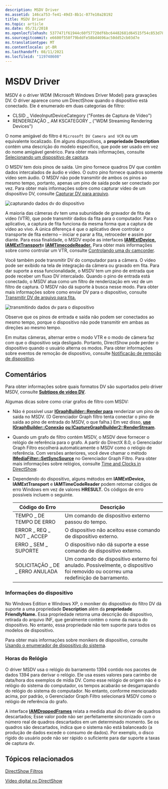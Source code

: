 ```yaml
---
description: MSDV Driver
ms.assetid: 146ca753-fe41-49d3-8b1c-077e10a28192
title: MSDV Driver
ms.topic: article
ms.date: 05/31/2018
ms.openlocfilehash: 5377471f61944c60f57720df6bc64482681d64515f54c853d78cfa405842ff15
ms.sourcegitcommit: e6600f550f79bddfe58bd4696ac50dd52cb03d7e
ms.translationtype: MT
ms.contentlocale: pt-BR
ms.lasthandoff: 08/11/2021
ms.locfileid: "119748608"
---
```

# <a name="msdv-driver"></a>MSDV Driver

MSDV é o driver WDM (Microsoft Windows Driver Model) para gravações DV. O driver aparece como um DirectShow quando o dispositivo está conectado. Ele é enumerado em duas categorias de filtro:

-   CLSID \_ VideoInputDeviceCategory ("Fontes de Captura de Vídeo")
-   RENDERIZAÇÃO \_ AM KSCATEGORY \_ ("WDM Streaming Rendering Devices")

O nome amigável do filtro é `Microsoft DV Camera and VCR` ou um equivalente localizado. Em alguns dispositivos, a **propriedade Description** contém uma descrição do modelo específico, que pode ser usado em vez do nome amigável genérico. Para obter mais informações, consulte [Selecionando um dispositivo de captura](selecting-a-capture-device.md).

O MSDV tem dois pinos de saída. Um pino fornece quadros DV que contêm dados intercalados de áudio e vídeo. O outro pino fornece quadros somente vídeo sem áudio. O MSDV não pode transmitir de ambos os pinos ao mesmo tempo, portanto, apenas um pino de saída pode ser conectado por vez. Para obter mais informações sobre como capturar vídeo de um dispositivo DV, consulte [Capturar DV para arquivo](capture-dv-to-file.md).

![capturando dados dv do dispositivo](images/dv-filters4.png)

A maioria das câmeras dv tem uma subunidade de gravador de fita de vídeo (VTR), que pode transmitir dados da fita para o computador. Para o aplicativo, a captura de fita funciona da mesma forma que a captura de vídeo ao vivo. A única diferença é que o aplicativo deve controlar o transporte de fita externo – iniciar e parar a fita, retroceder e assim por diante. Para essa finalidade, o MSDV expõe as interfaces [**IAMExtDevice,**](/windows/desktop/api/Strmif/nn-strmif-iamextdevice) [**IAMExtTransport**](/windows/desktop/api/Strmif/nn-strmif-iamexttransport)e [**IAMTimecodeReader.**](/windows/desktop/api/Strmif/nn-strmif-iamtimecodereader) Para obter mais informações sobre como controlar um VTR, consulte [Controlando uma dv camcorder](controlling-a-dv-camcorder.md).

Você também pode transmitir DV do computador para a câmera. O vídeo pode ser exibido na tela de integração da câmera ou gravado em fita. Para dar suporte a essa funcionalidade, o MSDV tem um pino de entrada que pode receber um fluxo DV intercalado. Quando o pino de entrada está conectado, o MSDV atua como um filtro de renderização em vez de um filtro de captura. O MSDV não dá suporte à busca nesse modo. Para obter mais informações sobre como enviar DV para o dispositivo, consulte [Transmitir DV de arquivo para fita.](transmit-dv-from-file-to-tape.md)

![transmitindo dados dv para o dispositivo](images/dv-filters5.png)

Observe que os pinos de entrada e saída não podem ser conectados ao mesmo tempo, porque o dispositivo não pode transmitir em ambas as direções ao mesmo tempo.

Em muitas câmeras, alternar entre o modo VTR e o modo de câmera faz com que o dispositivo seja desligado. Portanto, DirectShow pode perder o dispositivo quando o usuário alterna os modos. Para obter informações sobre eventos de remoção de dispositivo, consulte [Notificação de remoção de dispositivo](device-removal-notification.md).

## <a name="remarks"></a>Comentários

Para obter informações sobre quais formatos DV são suportados pelo driver MSDV, consulte [**Subtipos de vídeo DV**](dv-video-subtypes.md).

Algumas dicas sobre como criar grafos de filtro com MSDV:

-   Não é possível usar [**IGraphBuilder::Render para**](/windows/desktop/api/Strmif/nf-strmif-igraphbuilder-render) renderizar um pino de saída no MSDV. (O Gerenciador Graph filtro tenta conectar o pino de saída ao pino de entrada do MSDV, o que falha.) Em vez disso, [**use IGraphBuilder::Conexão**](/windows/desktop/api/Strmif/nf-strmif-igraphbuilder-connect) [**ou ICaptureGraphBuilder2::RenderStream**](/windows/desktop/api/Strmif/nf-strmif-icapturegraphbuilder2-renderstream).
-   Quando um grafo de filtro contém MSDV, o MSDV deve fornecer o relógio de referência para o grafo. A partir do DirectX 8.0, o Gerenciador Graph Filtro escolherá automaticamente o MSDV como o relógio de referência. Com versões anteriores, você deve chamar o método [**IMediaFilter::SetSyncSource**](/windows/desktop/api/Strmif/nf-strmif-imediafilter-setsyncsource) no Gerenciador Graph Filtro. Para obter mais informações sobre relógios, consulte [Time and Clocks in DirectShow](time-and-clocks-in-directshow.md).
-   Dependendo do dispositivo, alguns métodos em **IAMExtDevice,** **IAMExtTransport** e **IAMTimeCodeReader** podem retornar códigos de erro Windows em vez de valores **HRESULT.** Os códigos de erro possíveis incluem o seguinte.

    | Código do Erro              | Descrição                                                                                      |
    |-------------------------|--------------------------------------------------------------------------------------------------|
    | TEMPO \_ DE TEMPO DE ERRO          | Um comando de dispositivo externo passou do tempo.                                                        |
    | ERROR \_ REQ \_ NOT \_ ACCEP  | O dispositivo não aceitou esse comando de dispositivo externo.                                          |
    | ERRO \_ SEM \_ SUPORTE   | O dispositivo não dá suporte a esse comando de dispositivo externo.                                        |
    | SOLICITAÇÃO \_ DE \_ ERRO ANULADA | Um comando de dispositivo externo foi anulado. Possivelmente, o dispositivo foi removido ou ocorreu uma redefinição de barramento. |

    

     

### <a name="device-information"></a>Informações do dispositivo

No Windows Edition e Windows XP, o moniker do dispositivo do filtro DV dá suporte a uma propriedade **Description** além da **propriedade FriendlyName.** Essa propriedade retorna uma descrição do dispositivo, retirada do arquivo INF, que geralmente contém o nome da marca do dispositivo. No entanto, essa propriedade não tem suporte para todos os modelos de dispositivo.

Para obter mais informações sobre monikers de dispositivo, consulte [Usando o enumerador de dispositivo do sistema](using-the-system-device-enumerator.md).

### <a name="clock-times"></a>Horas do Relógio

O driver MSDV usa o relógio do barramento 1394 contido nos pacotes de dados 1394 para derivar o relógio. Ele usa esses valores para carimbo de data/hora dos exemplos de mídia DV. Como esse relógio de origem não é o relógio do sistema do computador, os tempos acabarão se desgarrapando do relógio do sistema do computador. No entanto, conforme mencionado acima, por padrão, o Gerenciador Graph Filtro selecionará MSDV como o relógio de referência do grafo.

A interface [**IAMDroppedFrames**](/windows/desktop/api/Strmif/nn-strmif-iamdroppedframes) relata a medida atual do driver de quadros descartados; Esse valor pode não ser perfeitamente sincronizado com o número real de quadros descartados em um determinado momento. Se os quadros são descartados, indica que o sistema não está balanceado (a produção de dados excede o consumo de dados). Por exemplo, o disco rígido do usuário pode não ser rápido o suficiente para dar suporte a taxas de captura dv.

## <a name="related-topics"></a>Tópicos relacionados

<dl> <dt>

[DirectShow Filtros](directshow-filters.md)
</dt> <dt>

[Vídeo digital no DirectShow](digital-video-in-directshow.md)
</dt> </dl>

 

 




